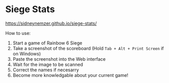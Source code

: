 # Siege Stats

https://sidneynemzer.github.io/siege-stats/

How to use:

1. Start a game of Rainbow 6 Siege
2. Take a screenshot of the scoreboard (Hold `Tab + Alt + Print Screen` if on Windows)
3. Paste the screenshot into the Web interface
4. Wait for the image to be scanned
5. Correct the names if necesarry
6. Become more knowledgable about your current game!
